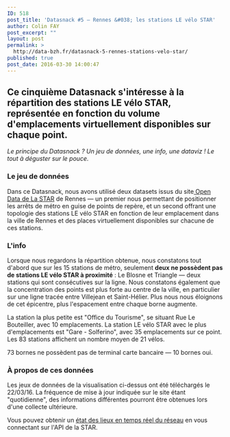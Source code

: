 ```yaml
---
ID: 518
post_title: 'Datasnack #5 — Rennes &#038; les stations LE vélo STAR'
author: Colin FAY
post_excerpt: ""
layout: post
permalink: >
  http://data-bzh.fr/datasnack-5-rennes-stations-velo-star/
published: true
post_date: 2016-03-30 14:00:47
---
```

<h2>Ce cinquième Datasnack s'intéresse à la répartition des stations LE vélo STAR, représentée en fonction du volume d'emplacements virtuellement disponibles sur chaque point. <!--more--></h2>
<em>Le principe du Datasnack ? Un jeu de données, une info, une dataviz ! Le tout à déguster sur le pouce.
</em>
<h3>Le jeu de données</h3>
Dans ce Datasnack, nous avons utilisé deux datasets issus du site<a href="https://data.explore.star.fr/page/home/" target="_blank"> Open Data de La STAR</a> de Rennes — un premier nous permettant de positionner les arrêts de métro en guise de points de repère, et un second offrant une topologie des stations LE vélo STAR en fonction de leur emplacement dans la ville de Rennes et des places virtuellement disponibles sur chacune de ces stations.
<h3>L'info</h3>
Lorsque nous regardons la répartition obtenue, nous constatons tout d'abord que sur les 15 stations de métro, seulement <strong>deux ne possèdent pas de stations LE vélo STAR à proximité</strong> : Le Blosne et Triangle — deux stations qui sont consécutives sur la ligne. Nous constatons également que la concentration des points est plus forte au centre de la ville, en particulier sur une ligne tracée entre Villejean et Saint-Hélier. Plus nous nous éloignons de cet épicentre, plus l'espacement entre chaque borne augmente.

La station la plus petite est "Office du Tourisme", se situant Rue Le Bouteiller, avec 10 emplacements. La station LE vélo STAR avec le plus d'emplacements est "Gare - Solferino", avec 35 emplacements sur ce point. Les 83 stations affichent un nombre moyen de 21 vélos.

73 bornes ne possèdent pas de terminal carte bancaire — 10 bornes oui.
<h3>À propos de ces données</h3>
Les jeux de données de la visualisation ci-dessus ont été téléchargés le 22/03/16. La fréquence de mise à jour indiquée sur le site étant "quotidienne", des informations différentes pourront être obtenues lors d'une collecte ultérieure.

Vous pouvez obtenir un <a href="https://data.explore.star.fr/explore/dataset/vls-stations-etat-tr/" target="_blank">état des lieux en temps réel du réseau</a> en vous connectant sur l'API de la STAR.